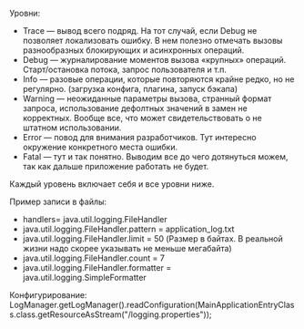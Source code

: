 Уровни:
- Trace — вывод всего подряд. На тот случай, если Debug не позволяет локализовать ошибку. В нем полезно отмечать вызовы разнообразных блокирующих и асинхронных операций.
- Debug — журналирование моментов вызова «крупных» операций. Старт/остановка потока, запрос пользователя и т.п.
- Info — разовые операции, которые повторяются крайне редко, но не регулярно. (загрузка конфига, плагина, запуск бэкапа)
- Warning — неожиданные параметры вызова, странный формат запроса, использование дефолтных значений в замен не корректных. Вообще все, что может свидетельствовать о не штатном использовании.
- Error — повод для внимания разработчиков. Тут интересно окружение конкретного места ошибки.
- Fatal — тут и так понятно. Выводим все до чего дотянуться можем, так как дальше приложение работать не будет.

Каждый уровень включает себя и все уровни ниже.

Пример записи в файлы:
- handlers= java.util.logging.FileHandler
- java.util.logging.FileHandler.pattern = application_log.txt
- java.util.logging.FileHandler.limit = 50 (Размер в байтах. В реальной жизни надо скорее указывать не меньше мегабайта)
- java.util.logging.FileHandler.count = 7
- java.util.logging.FileHandler.formatter = java.util.logging.SimpleFormatter

Конфигурирование:
LogManager.getLogManager().readConfiguration(MainApplicationEntryClass.class.getResourceAsStream("/logging.properties"));
